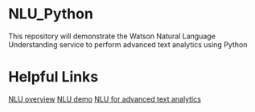 # NLU_Python
This repository will demonstrate the Watson Natural Language Understanding service to perform advanced text analytics using Python









# Helpful Links
[NLU overview](https://www.ibm.com/watson/services/natural-language-understanding/)
[NLU demo](https://natural-language-understanding-demo.ng.bluemix.net/?cm_mc_uid=60428270622215608828946&cm_mc_sid_50200000=34803211560915375711&cm_mc_sid_52640000=44105511560915375726)
[NLU for advanced text analytics](https://www.ibm.com/blogs/watson/2017/04/watson-natural-language-understanding-advanced-text-analytics/)
